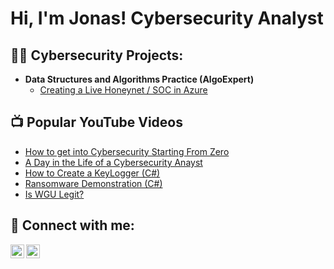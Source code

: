 <h1>Hi, I'm Jonas! Cybersecurity Analyst </h1>

<h2>👨‍💻 Cybersecurity Projects:</h2>

- <b>Data Structures and Algorithms Practice (AlgoExpert)</b>
  - [Creating a Live Honeynet / SOC in Azure](https://github.com/jonnygh14/Cloud-SOC)

<h2>📺 Popular YouTube Videos</h2>

- [How to get into Cybersecurity Starting From Zero](https://www.youtube.com/watch?v=a83ASGn_V_s)
- [A Day in the Life of a Cybersecurity Anayst](https://www.youtube.com/watch?v=uHy3oM7NnoU)
- [How to Create a KeyLogger (C#)](https://www.youtube.com/watch?v=N-L9hklSlNk)
- [Ransomware Demonstration (C#)](https://www.youtube.com/watch?v=OfvdQeh79s0)
- [Is WGU Legit?](https://www.youtube.com/watch?v=E2MwRWxDBkA)

<h2> 🤳 Connect with me:</h2>

[<img align="left" alt="JonasNtiamoah | LinkedIn" width="22px" src="https://cdn.jsdelivr.net/npm/simple-icons@v3/icons/linkedin.svg" />][linkedin]
[<img align="left" alt="JonasNtiamoah | Instagram" width="22px" src="https://cdn.jsdelivr.net/npm/simple-icons@v3/icons/instagram.svg" />][instagram]

[instagram]: https://www.instagram.com/jonasntiamoah/
[linkedin]: https://linkedin.com/in/jonasntiamoah


